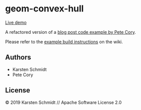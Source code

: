 # geom-convex-hull

[Live demo](http://demo.thi.ng/umbrella/geom-convex-hull/)

A refactored version of a [blog post code example by Pete
Cory](http://www.petecorey.com/blog/2019/07/29/clipping-convex-hulls-with-thing/).

Please refer to the [example build instructions](https://github.com/thi-ng/umbrella/wiki/Example-build-instructions) on the wiki.

## Authors

- Karsten Schmidt
- Pete Cory

## License

&copy; 2019 Karsten Schmidt // Apache Software License 2.0
